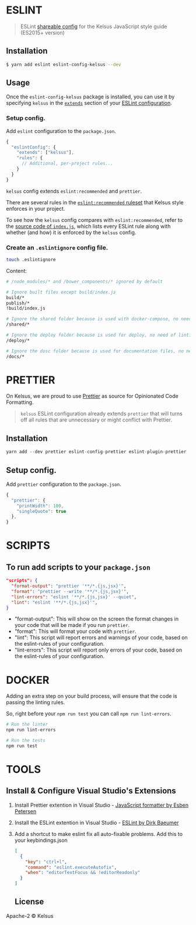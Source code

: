 # ESLINT

> ESLint [shareable config](http://eslint.org/docs/developer-guide/shareable-configs.html) for the Kelsus JavaScript style guide (ES2015+ version)

## Installation

```bash
$ yarn add eslint eslint-config-kelsus --dev
```

## Usage

Once the `eslint-config-kelsus` package is installed, you can use it by specifying `kelsus` in the [`extends`](http://eslint.org/docs/user-guide/configuring#extending-configuration-files) section of your [ESLint configuration](http://eslint.org/docs/user-guide/configuring).

### Setup config.

Add `eslint` configuration to the `package.json`.

```js
{
  "eslintConfig": {
    "extends": ["kelsus"],
    "rules": {
      // Additional, per-project rules...
    }
  }
}
```

`kelsus` config extends `eslint:recommended` and `prettier`.

There are several rules in the [`eslint:recommended` ruleset](http://eslint.org/docs/rules/) that Kelsus style enforces in your project.

To see how the `kelsus` config compares with `eslint:recommended`, refer to the [source code of `index.js`](https://github.com/kelsus/eslint-config-kelsus/blob/master/index.js), which lists every ESLint rule along with whether (and how) it is enforced by the `kelsus` config.

### Create an `.eslintignore` config file.

```bash
touch .eslintignore
```

Content:

```bash
# /node_modules/* and /bower_components/* ignored by default

# Ignore built files except build/index.js
build/*
publish/*
!build/index.js

# Ignore the shared folder because is used with docker-compose, no need of linting
/shared/*

# Ignore the deploy folder because is used for deploy, no need of linting
/deploy/*

# Ignore the dosc folder because is used for documentation files, no need of linting
/docs/*
```

# PRETTIER

On Kelsus, we are proud to use [Prettier](https://prettier.io) as source for Opinionated Code Formatting.

> `kelsus` ESLint configuration already extends `prettier` that will turns off all rules that are unnecessary or might conflict with Prettier.

## Installation

```js
yarn add --dev prettier eslint-config-prettier eslint-plugin-prettier
```

## Setup config.

Add `prettier` configuration to the `package.json`.

```js
{
  "prettier": {
    "printWidth": 100,
    "singleQuote": true
  },
}
```

# SCRIPTS

## To run add scripts to your `package.json`

```json
"scripts": {
  "format-output": "prettier '**/*.{js,jsx}'",
  "format": "prettier --write '**/*.{js,jsx}'",
  "lint-errors": "eslint '**/*.{js,jsx}' --quiet",
  "lint": "eslint '**/*.{js,jsx}'",
}
```

* "format-output": This will show on the screen the format changes in your code that will be
  made if you run `prettier`.
* "format": This will format your code with `prettier`.
* "lint": This script will report errors and warnings of your code, based on the eslint-rules of your configuration.
* "lint-errors": This script will report only errors of your code, based on the eslint-rules of your configuration.

# DOCKER

Adding an extra step on your build process, will ensure that the code is passing the linting rules.

So, right before your `npm run test` you can call `npm run lint-errors`.

```bash
# Run the linter
npm run lint-errors

# Run the tests
npm run test
```

# TOOLS

## Install & Configure Visual Studio's Extensions

1. Install Prettier extention in Visual Studio -
   [JavaScript formatter by Esben Petersen](https://marketplace.visualstudio.com/items?itemName=esbenp.prettier-vscode)
2. Install the ESLint extention in Visual Studio -
   [ESLint by Dirk Baeumer](https://marketplace.visualstudio.com/items?itemName=dbaeumer.vscode-eslint)
3. Add a shortcut to make eslint fix all auto-fixable problems. Add this to your
   keybindings.json

   ```json
   [
     {
       "key": "ctrl+l",
       "command": "eslint.executeAutofix",
       "when": "editorTextFocus && !editorReadonly"
     }
   ]
   ```

   ## License

Apache-2 © Kelsus

